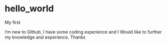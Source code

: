 # hello_world
My first

I’m new to Github, I have some coding experience and I
Would like to further my knowledge and experience. Thanks
